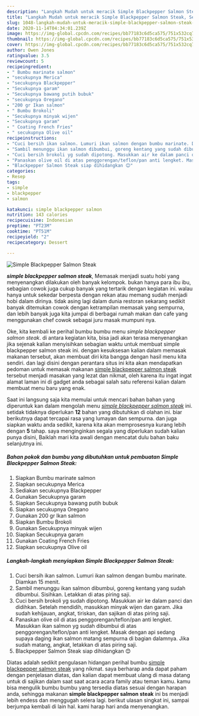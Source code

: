 ```yaml
---
description: "Langkah Mudah untuk meracik Simple Blackpepper Salmon Steak, Sempurna"
title: "Langkah Mudah untuk meracik Simple Blackpepper Salmon Steak, Sempurna"
slug: 1048-langkah-mudah-untuk-meracik-simple-blackpepper-salmon-steak-sempurna
date: 2020-11-14T04:34:01.239Z
image: https://img-global.cpcdn.com/recipes/bb77183c6d5ca575/751x532cq70/simple-blackpepper-salmon-steak-foto-resep-utama.jpg
thumbnail: https://img-global.cpcdn.com/recipes/bb77183c6d5ca575/751x532cq70/simple-blackpepper-salmon-steak-foto-resep-utama.jpg
cover: https://img-global.cpcdn.com/recipes/bb77183c6d5ca575/751x532cq70/simple-blackpepper-salmon-steak-foto-resep-utama.jpg
author: Owen Jones
ratingvalue: 3.5
reviewcount: 5
recipeingredient:
- " Bumbu marinate salmon"
- "secukupnya Merica"
- "secukupnya Blackpepper"
- "Secukupnya garam"
- "Secukupnya bawang putih bubuk"
- "secukupnya Oregano"
- "200 gr Ikan salmon"
- " Bumbu Brokoli"
- "Secukupnya minyak wijen"
- "Secukupnya garam"
- " Coating French Fries"
- " secukupnya Olive oil"
recipeinstructions:
- "Cuci bersih ikan salmon. Lumuri ikan salmon dengan bumbu marinate. Diamkan 15 menit."
- "Sambil menunggu ikan salmon dibumbui, goreng kentang yang sudah dibumbui. Sisihkan. Letakkan di atas piring saji."
- "Cuci bersih brokoli yg sudah dipotong. Masukkan air ke dalam panci dan didihkan. Setelah mendidih, masukkan minyak wijen dan garam. Jika sudah kehijauan, angkat, tiriskan, dan sajikan di atas piring saji."
- "Panaskan olive oil di atas penggorengan/teflon/pan anti lengket. Masukkan ikan salmon yg sudah dibumbui di atas penggorengan/teflon/pan anti lengket. Masak dengan api sedang supaya daging ikan salmon matang sempurna di bagian dalamnya. Jika sudah matang, angkat, letakkan di atas piring saji."
- "Blackpepper Salmon Steak siap dihidangkan 😊"
categories:
- Resep
tags:
- simple
- blackpepper
- salmon

katakunci: simple blackpepper salmon 
nutrition: 143 calories
recipecuisine: Indonesian
preptime: "PT23M"
cooktime: "PT51M"
recipeyield: "2"
recipecategory: Dessert

---
```



![Simple Blackpepper Salmon Steak](https://img-global.cpcdn.com/recipes/bb77183c6d5ca575/751x532cq70/simple-blackpepper-salmon-steak-foto-resep-utama.jpg)

<b><i>simple blackpepper salmon steak</i></b>, Memasak menjadi suatu hobi yang menyenangkan dilakukan oleh banyak kelompok. bukan hanya para ibu ibu, sebagian cowok juga cukup banyak yang tertarik dengan kegiatan ini. walau hanya untuk sekedar berpesta dengan rekan atau memang sudah menjadi hobi dalam dirinya. tidak asing lagi dalam dunia restoran sekarang sedikit banyak ditemukan cowok dengan ketrampilan memasak yang sempurna, dan lebih banyak juga kita jumpai di berbagai rumah makan dan cafe yang menggunakan chef cowok sebagai juru masak mumpuni nya.

Oke, kita kembali ke perihal bumbu bumbu menu <i>simple blackpepper salmon steak</i>. di antara kegiatan kita, bisa jadi akan terasa menyenangkan jika sejenak kalian menyisihkan sebagian waktu untuk membuat simple blackpepper salmon steak ini. dengan kesuksesan kalian dalam memasak makanan tersebut, akan membuat diri kita bangga dengan hasil menu kita sendiri. dan lagi disini dengan perantara situs ini kita akan mendapatkan pedoman untuk memasak makanan <u>simple blackpepper salmon steak</u> tersebut menjadi masakan yang lezat dan nikmat, oleh karena itu ingat ingat alamat laman ini di gadget anda sebagai salah satu referensi kalian dalam membuat menu baru yang enak.




Saat ini langsung saja kita memulai untuk mencari bahan bahan yang diperuntuk kan dalam mengolah menu <u><i>simple blackpepper salmon steak</i></u> ini. setidak tidaknya diperlukan <b>12</b> bahan yang dibutuhkan di olahan ini. biar berikutnya dapat tercapai rasa yang lumayan dan sempurna. dan juga siapkan waktu anda sedikit, karena kita akan memprosesnya kurang lebih dengan <b>5</b> tahap. saya menginginkan segala yang diperlukan sudah kalian punya disini, Baiklah mari kita awali dengan mencatat dulu bahan baku selanjutnya ini.

<!--inarticleads1-->

##### Bahan pokok dan bumbu yang dibutuhkan untuk pembuatan Simple Blackpepper Salmon Steak:

1. Siapkan  Bumbu marinate salmon
1. Siapkan secukupnya Merica
1. Sediakan secukupnya Blackpepper
1. Gunakan Secukupnya garam
1. Siapkan Secukupnya bawang putih bubuk
1. Siapkan secukupnya Oregano
1. Gunakan 200 gr Ikan salmon
1. Siapkan  Bumbu Brokoli
1. Gunakan Secukupnya minyak wijen
1. Siapkan Secukupnya garam
1. Gunakan  Coating French Fries
1. Siapkan  secukupnya Olive oil




<!--inarticleads2-->

##### Langkah-langkah menyiapkan Simple Blackpepper Salmon Steak:

1. Cuci bersih ikan salmon. Lumuri ikan salmon dengan bumbu marinate. Diamkan 15 menit.
1. Sambil menunggu ikan salmon dibumbui, goreng kentang yang sudah dibumbui. Sisihkan. Letakkan di atas piring saji.
1. Cuci bersih brokoli yg sudah dipotong. Masukkan air ke dalam panci dan didihkan. Setelah mendidih, masukkan minyak wijen dan garam. Jika sudah kehijauan, angkat, tiriskan, dan sajikan di atas piring saji.
1. Panaskan olive oil di atas penggorengan/teflon/pan anti lengket. Masukkan ikan salmon yg sudah dibumbui di atas penggorengan/teflon/pan anti lengket. Masak dengan api sedang supaya daging ikan salmon matang sempurna di bagian dalamnya. Jika sudah matang, angkat, letakkan di atas piring saji.
1. Blackpepper Salmon Steak siap dihidangkan 😊




Diatas adalah sedikit pengulasan hidangan perihal bumbu <u>simple blackpepper salmon steak</u> yang nikmat. saya berharap anda dapat paham dengan penjelasan diatas, dan kalian dapat membuat ulang di masa datang untuk di sajikan dalam saat saat acara acara family atau teman kamu. kamu bisa mengulik bumbu bumbu yang tersedia diatas sesuai dengan harapan anda, sehingga makanan <b>simple blackpepper salmon steak</b> ini bs menjadi lebih endess dan menggugah selera lagi. berikut ulasan singkat ini, sampai berjumpa kembali di lain hal. kami harap hari anda menyenangkan.
